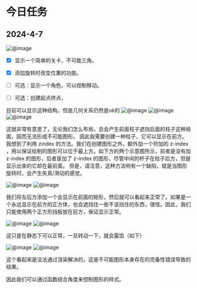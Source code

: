 # 今日任务

## 2024-4-7

![@image](assets/Penrose_triangle.svg)
- [x] 显示一个简单的关卡，不可能三角。
- [x] 添加旋转时改变位置的功能。
- [ ] 可选：显示一个角色，可以控制移动。
- [ ] 可选：创建起点终点，


目前可以显示这种结构，但是几何关系仍然是ok的
![@image](assets/image-1.png)
![@image](assets/image-2.png)
![@image](assets/image-3.png)

这就非常有意思了，无论我们怎么布局，总会产生前面柱子遮挡后面的柱子这种局面，因而无法形成不可能图形。
因此我需要创建一种柱子，它可以显示在前方。我想到了利用 zindex 的方法。我们在创建图形之外，额外加一个符加的 z-index ，用以保证绘制的图形可以位于最上方。如下方的两个示意图所示，前者是没有加 z-index 的图形，后者是加了 z-index 的图形，尽管中间的杆子在柱子后方，但是显示出来的它却在最前面。
但是，请注意，这种方法哟有一个缺陷，就是当图形旋转时，会产生失真/滑动的感觉。

![@image](assets/image-4.png)
![@image](assets/image-5.png)

我们将左后方添加一个会显示在前面的矩形，然后就可以看起来正常了。如果是一个永远显示在前方的正方体，也会遮挡住一些不该挡住的东西，很怪。因此，我们只能使用两个正方形挡板放在前方，保证显示正常。

![@image](assets/image-6.png)
![@image](assets/image-7.png)

这只是在静态下可以正常，一旦转动一下，就会露馅（如下）

![@image](assets/image-8.png)
![@image](assets/image-9.png)

这个看起来是没法通过渲染解决的，这是不可能图形本身存在的完备性错误导致的结果。

因此我们可以通过函数结合角度来控制图形的样式。